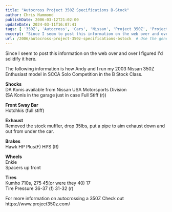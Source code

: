 ```yaml
---
title: "Autocross Project 350Z Specifications B-Stock"
author: Chris Hammond
publishDate: 2006-03-12T21:02:00
updateDate: 2024-03-11T16:07:41
tags: [ '350Z', 'Autocross', 'Cars', 'Nissan', 'Project 350Z', 'Project350z', 'Project350zcom', 'SEO' ]
excerpt: "Since I seem to post this information on the web over and over I figured I'd solidify it here. The following information is how Andy and I run my 2003 Nissan 350Z Enthusiast model in SCCA Solo Competition in the B Stock Class. ShocksDA Konis available from Nissan USA Motorsports Division(SA Konis in the garage just in case Full Stiff (r)) Front Sway BarHotchkis (full stiff) ExhaustRemoved the stock muffler, drop 35lbs, put a pipe to aim exhaust down and out from under the car. BrakesHawk HP Plus(F) HPS (R) WheelsEnkieSpacers up front TiresKumho 710s, 275 45(or were they 40) 17Tire Pressure 36-37 (f) 31-32 (r) "
url: /2006/autocross-project-350z-specifications-bstock  # Use the generated URL with year
---
```

<p>Since I seem to post this information on the web over and over I figured I'd solidify it here.</p> <p>The following information is how Andy and I run my 2003 Nissan 350Z Enthusiast model in SCCA Solo Competition in the B Stock Class.</p> <p><strong>Shocks</strong><br /> DA Konis available from Nissan USA Motorsports Division<br /> (SA Konis in the garage just in case Full Stiff (r))</p> <p><strong>Front Sway Bar<br /> </strong>Hotchkis (full stiff)</p> <p><strong>Exhaust</strong><br /> Removed the stock muffler, drop 35lbs, put a pipe to aim exhaust down and out from under the car.</p> <p><strong>Brakes<br /> </strong>Hawk HP Plus(F) HPS (R)</p> <p><strong>Wheels</strong><br /> Enkie<br /> Spacers up front</p> <p><strong>Tires</strong><br /> Kumho 710s, 275 45(or were they 40) 17<br /> Tire Pressure 36-37 (f) 31-32 (r)</p> <p>For more information on autocrossing a 350Z Check out https://www.project350z.com/</p>
